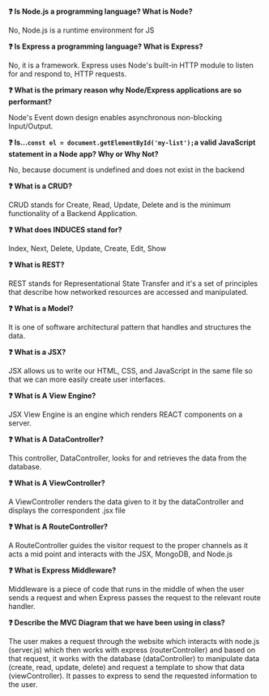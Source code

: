 **❓ Is Node.js a programming language? What is Node?**

No, Node.js is a runtime environment for JS

**❓ Is Express a programming language? What is Express?**

No, it is a framework.
Express uses Node's built-in HTTP module to listen for and respond to, HTTP requests.

**❓ What is the primary reason why Node/Express applications are so performant?**

Node's Event down design enables asynchronous non-blocking Input/Output. 

**❓ Is...`const el = document.getElementById('my-list');`a valid JavaScript statement in a Node app? Why or Why Not?**

No, because document is undefined and does not exist in the backend

**❓ What is a CRUD?**

CRUD stands for Create, Read, Update, Delete and is the minimum functionality of a Backend Application.

**❓ What does INDUCES stand for?**

Index, Next, Delete, Update, Create, Edit, Show

**❓ What is REST?**

REST stands for Representational State Transfer and it's a set of principles that describe how networked resources are accessed and manipulated.

**❓ What is a Model?**

It is one of software architectural pattern that handles and structures the data. 

**❓ What is a JSX?**

JSX allows us to write our HTML, CSS, and JavaScript in the same file so that we can more easily create user interfaces.

**❓ What is A View Engine?**

JSX View Engine is an engine which renders REACT components on a server.

**❓ What is A DataController?**

This controller, DataController, looks for and retrieves the data from the database. 

**❓ What is A ViewController?**

A ViewController renders the data given to it by the dataController and displays the correspondent .jsx file

**❓ What is A RouteController?**

A RouteController guides the visitor request to the proper channels as it acts a mid point and interacts with the JSX, MongoDB, and Node.js

**❓ What is Express Middleware?**

Middleware is a piece of code that runs in the middle of when the user sends a request and when Express passes the request to the relevant route handler. 

**❓ Describe the MVC Diagram that we have been using in class?**

The user makes a request through the website which interacts with node.js (server.js) which then works with express (routerController) and based on that request, it works with the database (dataController) to manipulate data (create, read, update, delete) and request a template to show that data (viewController). It passes to express to send the requested information to the user.  